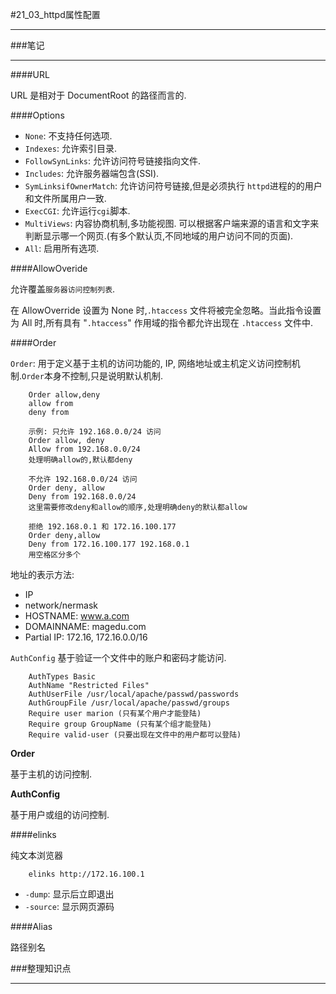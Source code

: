 #21_03_httpd属性配置

---

###笔记

---

####URL

URL 是相对于 DocumentRoot 的路径而言的.

####Options

* `None`: 不支持任何选项.
* `Indexes`: 允许索引目录.
* `FollowSynLinks`: 允许访问符号链接指向文件.
* `Includes`: 允许服务器端包含(SSI).
* `SymLinksifOwnerMatch`: 允许访问符号链接,但是必须执行 `httpd`进程的的用户和文件所属用户一致.
* `ExecCGI`: 允许运行`cgi`脚本.
* `MultiViews`: 内容协商机制,多功能视图. 可以根据客户端来源的语言和文字来判断显示哪一个网页.(有多个默认页,不同地域的用户访问不同的页面).
* `All`: 启用所有选项.

####AllowOveride

允许覆盖`服务器访问控制列表`.

在 AllowOverride 设置为 None 时,`.htaccess` 文件将被完全忽略。当此指令设置为 All 时,所有具有 "`.htaccess`" 作用域的指令都允许出现在 `.htaccess` 文件中.

####Order

`Order`: 用于定义基于主机的访问功能的, IP, 网络地址或主机定义访问控制机制.`Order`本身不控制,只是说明默认机制.

		Order allow,deny
		allow from
		deny from
		
		示例: 只允许 192.168.0.0/24 访问
		Order allow, deny
		Allow from 192.168.0.0/24
		处理明确allow的,默认都deny
		
		不允许 192.168.0.0/24 访问
		Order deny, allow
		Deny from 192.168.0.0/24
		这里需要修改deny和allow的顺序,处理明确deny的默认都allow
		
		拒绝 192.168.0.1 和 172.16.100.177
		Order deny,allow
		Deny from 172.16.100.177 192.168.0.1
		用空格区分多个
		
		
地址的表示方法:

* IP
* network/nermask
* HOSTNAME: www.a.com
* DOMAINNAME: magedu.com
* Partial IP: 172.16, 172.16.0.0/16
				
`AuthConfig` 基于验证一个文件中的账户和密码才能访问.	

		AuthTypes Basic
		AuthName "Restricted Files"
		AuthUserFile /usr/local/apache/passwd/passwords
		AuthGroupFile /usr/local/apache/passwd/groups
		Require user marion (只有某个用户才能登陆)
		Require group GroupName (只有某个组才能登陆)
		Require valid-user (只要出现在文件中的用户都可以登陆)


**Order**

基于主机的访问控制.

**AuthConfig**

基于用户或组的访问控制.

####elinks

纯文本浏览器

		elinks http://172.16.100.1

* `-dump`: 显示后立即退出
* `-source`: 显示网页源码

####Alias

路径别名

###整理知识点

---